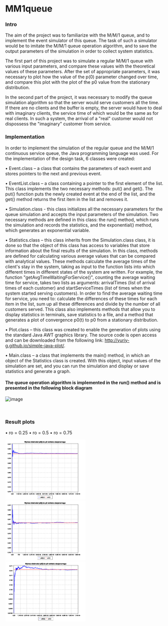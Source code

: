 # MM1queue

<h3>Intro</h3>
<p>The aim of the project was to familiarize with the M/M/1 queue, and to implement the event simulator of this queue. The task of such a simulator would be to imitate the M/M/1 queue operation algorithm, and to save the output parameters of the simulation in order to collect system statistics.

  The first part of this project was to simulate a regular M/M/1 queue with various input parameters, and compare these values with the theoretical values of these parameters. After the set of appropriate parameters, it was necessary to plot how the value of the p(0) parameter changed over time, and compare this plot with the plot of the p0 value from the stationary distribution.

  In the second part of the project, it was necessary to modify the queue simulation algorithm so that the server would serve customers all the time. If there are no clients and the buffer is empty, the server would have to deal with imaginary clients, the service time of which would be the same as for real clients. In such a system, the arrival of a "real" customer would not dispossess the "imaginary" customer from service.</p>

<h3>Implementation</h3>

<p>
In order to implement the simulation of the regular queue and the M/M/1 continuous service queue, the Java programming language was used. For the implementation of the design task, 6 classes were created:
  
  • Event.class – a class that contains the parameters of each event and stores pointers to the next and previous event.

  • EventList.class – a class containing a pointer to the first element of the list. This class implements the two necessary methods: put() and get(). The put() function puts the newly created event at the end of the list, and the get() method returns the first item in the list and removes it.
  
  • Simulation.class - this class initializes all the necessary parameters for the queue simulation and accepts the input parameters of the simulation. Two necessary methods are defined in this class: the run() method, which runs the simulation and records the statistics, and the exponential() method, which generates an exponential variable.
  
  • Statistics.class – this class inherits from the Simulation.class class, it is done so that the object of this class has access to variables that store information about the final results of the simulation. In this class, methods are defined for calculating various average values that can be compared with analytical values. These methods calculate the average times of the client's stay in the system, taking as input to the function lists into which different times in different states of the system are written. For example, the function "getAvgTimeWaitingForService()", counting the average waiting time for service, takes two lists as arguments: arrivalTimes (list of arrival times of each customer) and startServiceTimes (list of times when the system started serving customers). In order to find the average waiting time for service, you need to: calculate the differences of these times for each item in the list, sum up all these differences and divide by the number of all customers served. This class also implements methods that allow you to display statistics in terminals, save statistics to a file, and a method that generates a plot of convergence p0(t) to p0 from a stationary distribution.
  
  • Plot.class – this class was created to enable the generation of plots using the standard Java AWT graphics library. The source code is open access and can be downloaded from the following link: http://yuriy-g.github.io/simple-java-plot/.
  
  • Main.class – a class that implements the main() method, in which an object of the Statistics class is created. With this object, input values of the simulation are set, and you can run the simulation and display or save statistics and generate a graph.

</p>

<h4>The queue operation algorithm is implemented in the run() method and is presented in the following block diagram</h4>

![image](https://github.com/NikitaVovk/MM1queue/assets/37519206/c54946d6-ef12-4229-b012-8482867dd768)


<br/>

<h3>Result plots</h3>

<p>
 • ro = 0.25
 • ro = 0.5
 • ro = 0.75
</p>

<p float="left">
  <img src="3.png" width="255" />
  <img src="1.png"  width="255"/>
  <img src="2.png"  width="255"/>
  </p>
